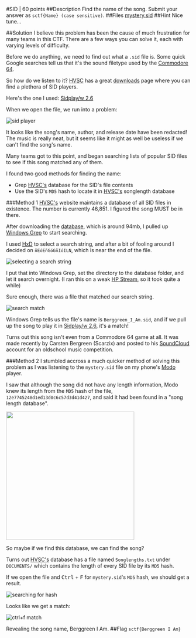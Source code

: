 #SID | 60 points
##Description
Find the name of the song. Submit your answer as `sctf{Name} (case sensitive)`.
##Files
[mystery.sid](http://compete.sctf.io/2015q2/problemfiles/35/mystery.sid)
##Hint
Nice tune...

##Solution
I believe this problem has been the cause of much frustration for many teams in this CTF. There are a few ways you can solve it, each with varying levels of difficulty.

Before we do anything, we need to find out what a `.sid` file is. Some quick Google searches tell us that it's the sound filetype used by the [Commodore 64](https://en.wikipedia.org/wiki/Commodore_64#Sound).

So how do we listen to it? [HVSC](http://www.hvsc.c64.org/) has a great [downloads](http://www.hvsc.c64.org/#players) page where you can find a plethora of SID players.

Here's the one I used: [Sidplay/w 2.6](http://noname.c64.org/csdb/release/?id=103781)

When we open the file, we run into a problem:

![sid player](https://github.com/ztaylor54/CTF/blob/master/sctf/screenshots/sid_screenshot_1.png)

It looks like the song's name, author, and release date have been redacted! The music is really neat, but it seems like it might as well be useless if we can't find the song's name.

Many teams got to this point, and began searching lists of popular SID files to see if this song matched any of them.

I found two good methods for finding the name:
* Grep [HVSC's](http://www.hvsc.c64.org/) database for the SID's file contents
* Use the SID's `MD5` hash to locate it in [HVSC's](http://www.hvsc.c64.org/) songlength database

###Method 1
[HVSC's](http://www.hvsc.c64.org/) website maintains a database of all SID files in existence. The number is currently 46,851. I figured the song MUST be in there.

After downloading the [database](http://www.prg.dtu.dk/HVSC/HVSC_63-all-of-them.zip), which is around 94mb, I pulled up [Windows Grep](http://www.wingrep.com/) to start searching.

I used [HxD](http://mh-nexus.de/en/hxd/) to select a search string, and after a bit of fooling around I decided on `ñEóEñGóGñIóILN`, which is near the end of the file.

![selecting a search string](https://github.com/ztaylor54/CTF/blob/master/sctf/screenshots/sid_screenshot_2.png)

I put that into Windows Grep, set the directory to the database folder, and let it search overnight. (I ran this on a weak [HP Stream](http://www.cnet.com/products/hp-stream-11-6-review/), so it took quite a while)

Sure enough, there was a file that matched our search string.

![search match](https://github.com/ztaylor54/CTF/blob/master/sctf/screenshots/sid_screenshot_3.png)

Windows Grep tells us the file's name is `Berggreen_I_Am.sid`, and if we pull up the song to play it in [Sidplay/w 2.6](http://noname.c64.org/csdb/release/?id=103781), it's a match!

Turns out this song isn't even from a Commodore 64 game at all. It was made recently by Carsten Bergreen (Scarzix) and posted to his [SoundCloud](https://soundcloud.com/scarzix/berggreen-i-am) account for an oldschool music competition.

###Method 2
I stumbled accross a much quicker method of solving this problem as I was listening to the `mystery.sid` file on my phone's [Modo](https://play.google.com/store/apps/details?id=de.illogical.modo&hl=en) player.

I saw that although the song did not have any length information, Modo knew its length from the `MD5` hash of the file, `12e7745248d1ed13d0c6c57d3d41d427`, and said it had been found in a "song length database".

<img src="https://github.com/ztaylor54/CTF/blob/master/sctf/screenshots/sid_screenshot_6.png" height="350">

So maybe if we find this database, we can find the song?

Turns out [HVSC's](http://www.hvsc.c64.org/) database has a file named `Songlengths.txt` under `DOCUMENTS/` which contains the length of every SID file by its `MD5` hash.

If we open the file and <kbd>Ctrl</kbd> + <kbd>F</kbd> for `mystery.sid`'s `MD5` hash, we should get a result.

![searching for hash](https://github.com/ztaylor54/CTF/blob/master/sctf/screenshots/sid_screenshot_4.png)

Looks like we get a match:

![ctrl+f match](https://github.com/ztaylor54/CTF/blob/master/sctf/screenshots/sid_screenshot_5.png)

Revealing the song name, Berggreen I Am.
##Flag
`sctf{Berggreen I Am}`
